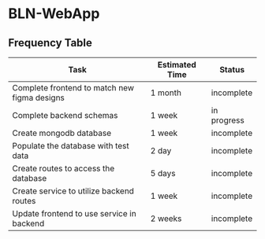 # BLN-WebApp

## Frequency Table

| Task | Estimated Time | Status |
| ------------- | ------------- | ------------ |
| Complete frontend to match new figma designs  | 1 month  | incomplete |
| Complete backend schemas | 1 week  | in progress |
| Create mongodb database | 1 week  | incomplete |
| Populate the database with test data | 2 day  | incomplete |
| Create routes to access the database | 5 days | incomplete |
| Create service to utilize backend routes | 1 week  | incomplete |
| Update frontend to use service in backend | 2 weeks | incomplete |

